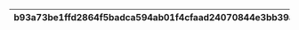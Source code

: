 |b93a73be1ffd2864f5badca594ab01f4cfaad24070844e3bb39a85ebaf22f9f3|9f6cb49f6654bea62dbf1430ac930d623cdf3621d1bde4ab2052d0c5d204f9ab|5f7962dd4793df013c75ba517617cee2241dd300fb5bd5f632c9a6cfe2fe62f0|5f8c4d241fbcc3f185b0b2eb97bb54ea9bdce41ca49433e78a1792b56e23dd0b|3a4a99844f7b6602a76d8300481a3408ae056962904597a31c6b09b118e57265|2400b9bd022d6a9db48a7f8d6b3e7f075ec78b5ff675248064aaa482dce4d991|f0c71e77f6209bac528cf0e51f4ab77fab54f3e4e382611d28baaea07c893c15|208669bbcdb36b81d60682d31ffd3499a0318c54c25fc5c978e83ceb91a055d9|cb3ca4c54d6ad400beec4eac3d969cda4e39e51bad02e1a4fd0ea61578984a4c|592b3f0f33bf99f8cc9f7a759eb6023775d03cb3a9b46b52403ba03115b482c7|ad9e62ebc78deefef588f06e42bf327ebb69490527f91e2fa564a69566f3cef3|f65f33a21fff9dc8a91ad342fd838291136ce9aa637b1d0bc6785436937ebf5b|23d83a302e2baae72187a6a8c0843508f36a1df051affa22ab49f3d730c30d9c|9e0222e0cd9d79fae305d3515db0d0c0113adada798ec5414272680448407df1|5d3eaf9db54f94a04a04eb5683c6ee73cdee535d5ea31a977c0d74d89a74c203|cb0b72111026dc544110544e6e81ccc846c576219370193933fa5f4cf0db27ca|1200cbd3bd2633ede50da2faa40d65b8fb5e3df5ab219f7e450965868dc6ccb6|dfe4f48e769ba6486714541afe3cb800141d69c66109fec7c6e595eb43ba9b19|9971f7a73ddc44b0c195fc80e9c61f6e1a0b5203be8aeda4dc7397a63f6fe5f2|78108e302e404a68625398c372454df71fe498b1534b8c9a03d9741a42f3542f|
| --- | --- | --- | --- | --- | --- | --- | --- | --- | --- | --- | --- | --- | --- | --- | --- | --- | --- | --- | --- |